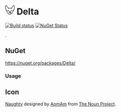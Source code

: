 # <img src="/src/icon.png" height="30px"> Delta

[![Build status](https://ci.appveyor.com/api/projects/status/5tus48rgc00y1gic/branch/main?svg=true)](https://ci.appveyor.com/project/SimonCropp/Delta)
[![NuGet Status](https://img.shields.io/nuget/v/Efficiency.svg?label=Delta)](https://www.nuget.org/packages/Delta/)

.

## NuGet

https://nuget.org/packages/Delta/

### Usage




## Icon

[Naughty](https://thenounproject.com/term/naughty/1777956/) designed by [AomAm](https://thenounproject.com/AomAm/) from [The Noun Project](https://thenounproject.com).
